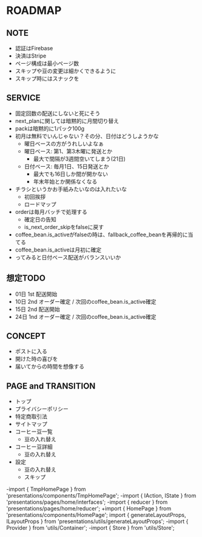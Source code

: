 # ROADMAP

## NOTE

- 認証はFirebase
- 決済はStripe
- ページ構成は最小ページ数
- スキップや豆の変更は細かくできるように
- スキップ時にはスナックを

## SERVICE

- 固定回数の配送にしないと死にそう
- next_planに関しては暗黙的に月間切り替え
- packは暗黙的に1パック100g
- 初月は無料でいんじゃない？その分、日付はどうしようかな
  - 曜日ベースの方がうれしいよなぁ
  - 曜日ベース: 第1、第3木曜に発送とか
    - 最大で間隔が3週間空いてしまう(21日)
  - 日付ベース: 毎月1日、15日発送とか
    - 最大でも16日しか間が開かない
    - 年末年始とか関係なくなる
- チラシというかお手紙みたいなのは入れたいな
  - 初回挨拶
  - ロードマップ
- orderは毎月バッチで処理する
  - 確定日の告知
  - is_next_order_skipをfalseに戻す
- coffee_bean.is_activeがfalseの時は、fallback_coffee_beanを再帰的に当てる
- coffee_bean.is_activeは月初に確定
- ってみると日付ベース配送がバランスいいか

## 想定TODO

- 01日 1st 配送開始
- 10日 2nd オーダー確定 / 次回のcoffee_bean.is_active確定
- 15日 2nd 配送開始
- 24日 1nd オーダー確定 / 次回のcoffee_bean.is_active確定

## CONCEPT

- ポストに入る
- 開けた時の喜びを
- 届いてからの時間を想像する

## PAGE and TRANSITION

- トップ
- プライバシーポリシー
- 特定商取引法
- サイトマップ
- コーヒー豆一覧
  - 豆の入れ替え
- コーヒー豆詳細
  - 豆の入れ替え
- 設定
  - 豆の入れ替え
  - スキップ

-import { TmpHomePage } from 'presentations/components/TmpHomePage';
-import { IAction, IState } from 'presentations/pages/home/interfaces';
-import { reducer } from 'presentations/pages/home/reducer';
+import { HomePage } from 'presentations/components/HomePage';
 import { generateLayoutProps, ILayoutProps } from 'presentations/utils/generateLayoutProps';
-import { Provider } from 'utils/Container';
-import { Store } from 'utils/Store';
